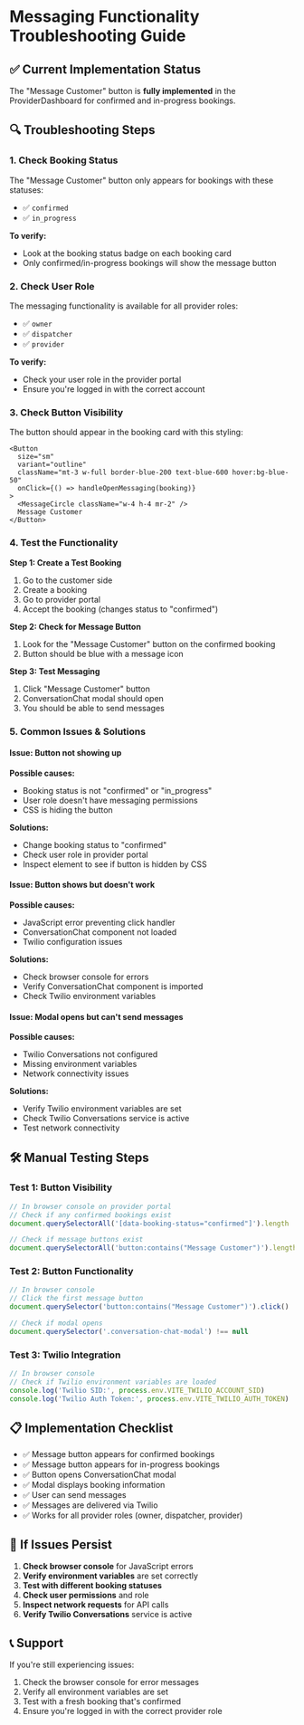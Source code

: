 # Messaging Functionality Troubleshooting Guide

## ✅ **Current Implementation Status**

The "Message Customer" button is **fully implemented** in the ProviderDashboard for confirmed and in-progress bookings.

## 🔍 **Troubleshooting Steps**

### **1. Check Booking Status**
The "Message Customer" button only appears for bookings with these statuses:
- ✅ `confirmed`
- ✅ `in_progress`

**To verify:**
- Look at the booking status badge on each booking card
- Only confirmed/in-progress bookings will show the message button

### **2. Check User Role**
The messaging functionality is available for all provider roles:
- ✅ `owner`
- ✅ `dispatcher` 
- ✅ `provider`

**To verify:**
- Check your user role in the provider portal
- Ensure you're logged in with the correct account

### **3. Check Button Visibility**
The button should appear in the booking card with this styling:
```tsx
<Button
  size="sm"
  variant="outline"
  className="mt-3 w-full border-blue-200 text-blue-600 hover:bg-blue-50"
  onClick={() => handleOpenMessaging(booking)}
>
  <MessageCircle className="w-4 h-4 mr-2" />
  Message Customer
</Button>
```

### **4. Test the Functionality**

**Step 1: Create a Test Booking**
1. Go to the customer side
2. Create a booking
3. Go to provider portal
4. Accept the booking (changes status to "confirmed")

**Step 2: Check for Message Button**
1. Look for the "Message Customer" button on the confirmed booking
2. Button should be blue with a message icon

**Step 3: Test Messaging**
1. Click "Message Customer" button
2. ConversationChat modal should open
3. You should be able to send messages

### **5. Common Issues & Solutions**

#### **Issue: Button not showing up**
**Possible causes:**
- Booking status is not "confirmed" or "in_progress"
- User role doesn't have messaging permissions
- CSS is hiding the button

**Solutions:**
- Change booking status to "confirmed"
- Check user role in provider portal
- Inspect element to see if button is hidden by CSS

#### **Issue: Button shows but doesn't work**
**Possible causes:**
- JavaScript error preventing click handler
- ConversationChat component not loaded
- Twilio configuration issues

**Solutions:**
- Check browser console for errors
- Verify ConversationChat component is imported
- Check Twilio environment variables

#### **Issue: Modal opens but can't send messages**
**Possible causes:**
- Twilio Conversations not configured
- Missing environment variables
- Network connectivity issues

**Solutions:**
- Verify Twilio environment variables are set
- Check Twilio Conversations service is active
- Test network connectivity

## 🛠️ **Manual Testing Steps**

### **Test 1: Button Visibility**
```javascript
// In browser console on provider portal
// Check if any confirmed bookings exist
document.querySelectorAll('[data-booking-status="confirmed"]').length

// Check if message buttons exist
document.querySelectorAll('button:contains("Message Customer")').length
```

### **Test 2: Button Functionality**
```javascript
// In browser console
// Click the first message button
document.querySelector('button:contains("Message Customer")').click()

// Check if modal opens
document.querySelector('.conversation-chat-modal') !== null
```

### **Test 3: Twilio Integration**
```javascript
// In browser console
// Check if Twilio environment variables are loaded
console.log('Twilio SID:', process.env.VITE_TWILIO_ACCOUNT_SID)
console.log('Twilio Auth Token:', process.env.VITE_TWILIO_AUTH_TOKEN)
```

## 📋 **Implementation Checklist**

- ✅ Message button appears for confirmed bookings
- ✅ Message button appears for in-progress bookings
- ✅ Button opens ConversationChat modal
- ✅ Modal displays booking information
- ✅ User can send messages
- ✅ Messages are delivered via Twilio
- ✅ Works for all provider roles (owner, dispatcher, provider)

## 🔧 **If Issues Persist**

1. **Check browser console** for JavaScript errors
2. **Verify environment variables** are set correctly
3. **Test with different booking statuses**
4. **Check user permissions** and role
5. **Inspect network requests** for API calls
6. **Verify Twilio Conversations** service is active

## 📞 **Support**

If you're still experiencing issues:
1. Check the browser console for error messages
2. Verify all environment variables are set
3. Test with a fresh booking that's confirmed
4. Ensure you're logged in with the correct provider role
